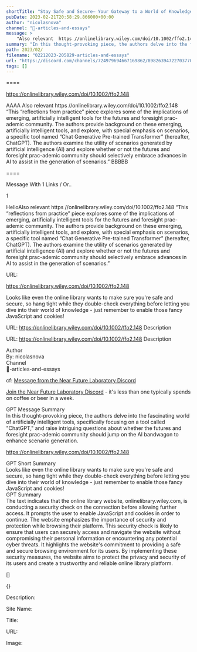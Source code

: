 ```yaml
---
shortTitle: "Stay Safe and Secure— Your Gateway to a World of Knowledge Awaits - Activate JavaScript and Cookies!"
pubDate: 2023-02-21T20:58:29.866000+00:00
author: "nicolasnova"
channel: "📃-articles-and-essays"
message: >
    "Also relevant  https //onlinelibrary.wiley.com/doi/10.1002/ffo2.148 “This “reflections from practice” piece explores some of the implications of emerging, artificially intelligent tools for the futures and foresight prac-ademic community. The authors provide background on these emerging, artificially intelligent tools, and explore, with special emphasis on scenarios, a specific tool named “Chat Generative Pre-trained Transformer” (hereafter, ChatGPT). The authors examine the utility of scenarios generated by artificial intelligence (AI) and explore whether or not the futures and foresight prac-ademic community should selectively embrace advances in AI to assist in the generation of scenarios.”"
summary: "In this thought-provoking piece, the authors delve into the fascinating world of artificially intelligent tools, specifically focusing on a tool called 'ChatGPT,' and raise intriguing questions about whether the futures and foresight prac-ademic community should jump on the AI bandwagon to enhance scenario generation."
path: 2023/02/
filename: "02212023-205829-articles-and-essays"
url: "https://discord.com/channels/724979694667169862/898263947227037707/1077695835762069635"
tags: []
---
```

====

https://onlinelibrary.wiley.com/doi/10.1002/ffo2.148

<!-- 

 -->

AAAA Also relevant  https //onlinelibrary.wiley.com/doi/10.1002/ffo2.148 “This “reflections from practice” piece explores some of the implications of emerging, artificially intelligent tools for the futures and foresight prac-ademic community. The authors provide background on these emerging, artificially intelligent tools, and explore, with special emphasis on scenarios, a specific tool named “Chat Generative Pre-trained Transformer” (hereafter, ChatGPT). The authors examine the utility of scenarios generated by artificial intelligence (AI) and explore whether or not the futures and foresight prac-ademic community should selectively embrace advances in AI to assist in the generation of scenarios.” BBBBB

====
<div class="metadata-title-header pt-3 pb-3 pl-2">Message  With 1 Links / Or..</div>    
<div class="human-content-container">  


<p>1</p>
<div style="font-family: var(--font-family-peak);">HelloAlso relevant  https //onlinelibrary.wiley.com/doi/10.1002/ffo2.148 “This “reflections from practice” piece explores some of the implications of emerging, artificially intelligent tools for the futures and foresight prac-ademic community. The authors provide background on these emerging, artificially intelligent tools, and explore, with special emphasis on scenarios, a specific tool named “Chat Generative Pre-trained Transformer” (hereafter, ChatGPT). The authors examine the utility of scenarios generated by artificial intelligence (AI) and explore whether or not the futures and foresight prac-ademic community should selectively embrace advances in AI to assist in the generation of scenarios.”</div>

URL: <p>https://onlinelibrary.wiley.com/doi/10.1002/ffo2.148</p>
<p></p>  <!-- Example: Display each item in a paragraph -->
<p>Looks like even the online library wants to make sure you're safe and secure, so hang tight while they double-check everything before letting you dive into their world of knowledge - just remember to enable those fancy JavaScript and cookies!</p>




URL: https://onlinelibrary.wiley.com/doi/10.1002/ffo2.148
Description 

</div>

<div class="bg-blue-300 p-4 rounded-md mb-4">

URL: https://onlinelibrary.wiley.com/doi/10.1002/ffo2.148
Description 

</div>

<div class="metadata-title-header pt-3 pb-3 pl-2">Author</div>    
<div class="bg-gray-200 p-4 rounded-md mb-4">   
By: nicolasnova
</div>

<div class="metadata-title-header pt-3 pb-3 pl-2">Channel</div>    
<div class="bg-gray-200 p-4 rounded-md mb-4">   
📃-articles-and-essays</span>
</div>

cf: <a href="">Message from the Near Future Laboratory Discord</a>

<a href="">Join the Near Future Laboratory Discord</a> - it's less than one typically spends on coffee or beer in a week. 

<div class="metadata-title-header pt-3 pb-3 pl-2">GPT Message Summary</div>    
<div class="robot-content-container">
In this thought-provoking piece, the authors delve into the fascinating world of artificially intelligent tools, specifically focusing on a tool called "ChatGPT," and raise intriguing questions about whether the futures and foresight prac-ademic community should jump on the AI bandwagon to enhance scenario generation.
</div>
</div>


<a href="https://onlinelibrary.wiley.com/doi/10.1002/ffo2.148">https://onlinelibrary.wiley.com/doi/10.1002/ffo2.148</a><br/>

<div class="metadata-title-header pt-3 pb-3 pl-2">GPT Short Summary</div>
<div class="robot-content-container">
Looks like even the online library wants to make sure you're safe and secure, so hang tight while they double-check everything before letting you dive into their world of knowledge - just remember to enable those fancy JavaScript and cookies!
</div>

<div class="metadata-title-header pt-3 pb-3 pl-2">GPT Summary</div>
<div class="robot-content-container">
The text indicates that the online library website, onlinelibrary.wiley.com, is conducting a security check on the connection before allowing further access. It prompts the user to enable JavaScript and cookies in order to continue. The website emphasizes the importance of security and protection while browsing their platform. This security check is likely to ensure that users can securely access and navigate the website without compromising their personal information or encountering any potential cyber threats. It highlights the website's commitment to providing a safe and secure browsing environment for its users. By implementing these security measures, the website aims to protect the privacy and security of its users and create a trustworthy and reliable online library platform.
</div>

<!-- Summary:  Onlinellibrary.wiley.com needs to review the security of your connection before proceeding .Enable JavaScript and cookies to continue using the secure connection . -->

[]

<div class="bg-gray-400"> {} </div>

Description: 

Site Name: 

Title: 

URL: 

Image: <img src="" width="" height=""/>


